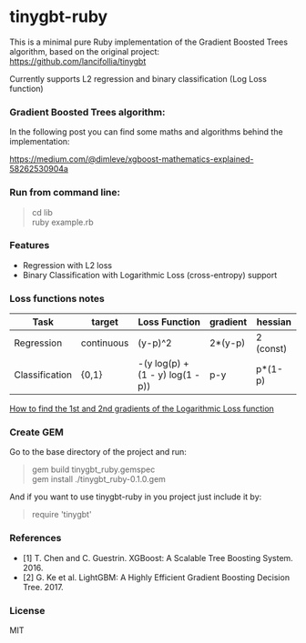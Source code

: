 # tinygbt-ruby
This is a minimal pure Ruby implementation of the Gradient Boosted Trees algorithm, based on the original project: https://github.com/lancifollia/tinygbt

Currently supports L2 regression and binary classification (Log Loss function)

### Gradient Boosted Trees algorithm: 

In the following post you can find some maths and algorithms behind the implementation:

https://medium.com/@dimleve/xgboost-mathematics-explained-58262530904a

### Run from command line: 

> cd lib <br />
> ruby example.rb

### Features

- Regression with L2 loss 
- Binary Classification with Logarithmic Loss (cross-entropy) support 

### Loss functions notes

| Task | target | Loss Function | gradient | hessian |
| --- | --- | --- | --- | --- |
| Regression | continuous | (y-p)^2 | 2*(y-p) | 2 (const)
| Classification | {0,1} | -(y log(p) + (1 - y) log(1 - p)) | p-y | p*(1-p)

[How to find the 1st and 2nd gradients of the Logarithmic Loss function](https://stats.stackexchange.com/questions/231220/how-to-compute-the-gradient-and-hessian-of-logarithmic-loss-question-is-based)

### Create GEM

Go to the base directory of the project and run:
>gem build tinygbt_ruby.gemspec <br />
>gem install ./tinygbt_ruby-0.1.0.gem <br />

And if you want to use tinygbt-ruby in you project just include it by:
> require 'tinygbt'

### References

- [1] T. Chen and C. Guestrin. XGBoost: A Scalable Tree Boosting System. 2016.
- [2] G. Ke et al. LightGBM: A Highly Efficient Gradient Boosting Decision Tree. 2017.

### License

MIT
